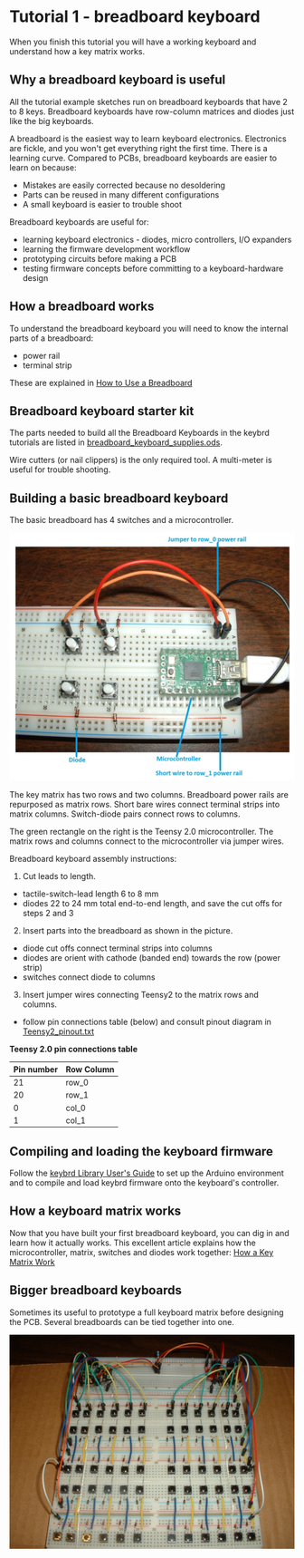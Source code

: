 Tutorial 1 - breadboard keyboard
================================
When you finish this tutorial you will have a working keyboard and understand how a key matrix works.

## Why a breadboard keyboard is useful
All the tutorial example sketches run on breadboard keyboards that have 2 to 8 keys.
Breadboard keyboards have row-column matrices and diodes just like the big keyboards.

A breadboard is the easiest way to learn keyboard electronics.
Electronics are fickle, and you won't get everything right the first time.
There is a learning curve.
Compared to PCBs, breadboard keyboards are easier to learn on because:
* Mistakes are easily corrected because no desoldering
* Parts can be reused in many different configurations
* A small keyboard is easier to trouble shoot

Breadboard keyboards are useful for:
* learning keyboard electronics - diodes, micro controllers, I/O expanders
* learning the firmware development workflow
* prototyping circuits before making a PCB
* testing firmware concepts before committing to a keyboard-hardware design

## How a breadboard works
To understand the breadboard keyboard you will need to know the internal parts of a breadboard:
* power rail
* terminal strip

These are explained in [How to Use a Breadboard](https://learn.sparkfun.com/tutorials/how-to-use-a-breadboard)

## Breadboard keyboard starter kit
The parts needed to build all the Breadboard Keyboards in the keybrd tutorials are listed in [breadboard_keyboard_supplies.ods](breadboard_keyboard_supplies.ods).

Wire cutters (or nail clippers) is the only required tool.
A multi-meter is useful for trouble shooting.

## Building a basic breadboard keyboard
The basic breadboard has 4 switches and a microcontroller.

![breadboard keyboard with 2 rows and 2 columns](images/breadboard_keyboard_2x2_labeled.jpg "2x2 breadboard keyboard")

The key matrix has two rows and two columns.
Breadboard power rails are repurposed as matrix rows.
Short bare wires connect terminal strips into matrix columns.
Switch-diode pairs connect rows to columns.

The green rectangle on the right is the Teensy 2.0 microcontroller.
The matrix rows and columns connect to the microcontroller via jumper wires.

Breadboard keyboard assembly instructions:

1. Cut leads to length.
 * tactile-switch-lead length 6 to 8 mm
 * diodes 22 to 24 mm total end-to-end length, and save the cut offs for steps 2 and 3
2. Insert parts into the breadboard as shown in the picture.
 * diode cut offs connect terminal strips into columns
 * diodes are orient with cathode (banded end) towards the row (power strip)
 * switches connect diode to columns
3. Insert jumper wires connecting Teensy2 to the matrix rows and columns.
 * follow pin connections table (below) and consult pinout diagram in
   [Teensy2_pinout.txt](../doc/Teensy2_pinout.txt)

**Teensy 2.0 pin connections table**

| Pin number | Row  Column |
|------------|-------------|
| 21         | row_0       | todo this table might not match the sketches
| 20         | row_1       |
| 0          | col_0       |
| 1          | col_1       |

## Compiling and loading the keyboard firmware
Follow the [keybrd Library User's Guide](../doc/keybrd_library_user_guide.md) to set up the Arduino environment and to compile and load keybrd firmware onto the keyboard's controller.

## How a keyboard matrix works
Now that you have built your first breadboard keyboard, you can dig in and learn how it actually works.
This excellent article explains how the microcontroller, matrix, switches and diodes work together:
[How a Key Matrix Work](http://pcbheaven.com/wikipages/How_Key_Matrices_Works/)

## Bigger breadboard keyboards
Sometimes its useful to prototype a full keyboard matrix before designing the PCB.
Several breadboards can be tied together into one.

![big breadboard keyboard](images/breadboard_big.jpg "breadboard_big.jpg")
